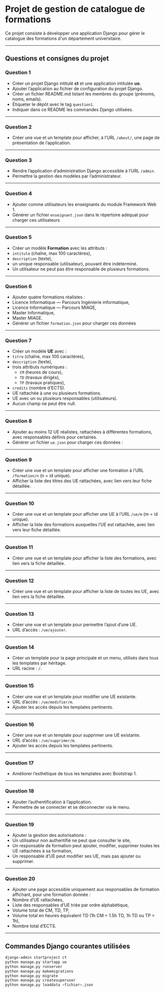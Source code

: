 # Projet de gestion de catalogue de formations

Ce projet consiste à développer une application Django pour gérer le catalogue des formations d'un département universitaire.

---


## Questions et consignes du projet

### Question 1  
- Créer un projet Django intitulé **ct** et une application intitulée **uo**.  
- Ajouter l’application au fichier de configuration du projet Django.  
- Créer un fichier README.md listant les membres du groupe (prénoms, noms, emails).  
- Étiqueter le dépôt avec le tag `question1`.  
- Indiquer dans ce README les commandes Django utilisées.  

---

### Question 2  
- Créer une vue et un template pour afficher, à l’URL `/about/`, une page de présentation de l’application.

---

### Question 3  
- Rendre l’application d’administration Django accessible à l’URL `/admin`.  
- Permettre la gestion des modèles par l’administrateur.

---

### Question 4  
- Ajouter comme utilisateurs les enseignants du module Framework Web 1.  
- Générer un fichier `enseignant.json` dans le répertoire adéquat pour charger ces utilisateurs


---

### Question 5  
- Créer un modèle **Formation** avec les attributs :  
- `intitule` (chaîne, max 100 caractères),  
- `description` (texte),  
- un unique responsable (utilisateur), pouvant être indéterminé.  
- Un utilisateur ne peut pas être responsable de plusieurs formations.

---

### Question 6  
- Ajouter quatre formations réalistes :  
- Licence Informatique — Parcours Ingénierie informatique,  
- Licence Informatique — Parcours MIAGE,  
- Master Informatique,  
- Master MIAGE.  
- Générer un fichier `formation.json` pour charger ces données

 
---

### Question 7  
- Créer un modèle **UE** avec :  
- `titre` (chaîne, max 100 caractères),  
- `description` (texte),  
- trois attributs numériques :  
  - `CM` (heures de cours),  
  - `TD` (travaux dirigés),  
  - `TP` (travaux pratiques),  
- `credits` (nombre d’ECTS).  
- UE rattachée à une ou plusieurs formations.  
- UE avec un ou plusieurs responsables (utilisateurs).  
- Aucun champ ne peut être null.

---

### Question 8  
- Ajouter au moins 12 UE réalistes, rattachées à différentes formations, avec responsables définis pour certaines.  
- Générer un fichier `ue.json` pour charger ces données :  


---

### Question 9  
- Créer une vue et un template pour afficher une formation à l’URL `/formation/n` (n = id unique).  
- Afficher la liste des titres des UE rattachées, avec lien vers leur fiche détaillée.

---

### Question 10  
- Créer une vue et un template pour afficher une UE à l’URL `/ue/m` (m = id unique).  
- Afficher la liste des formations auxquelles l’UE est rattachée, avec lien vers leur fiche détaillée.

---

### Question 11  
- Créer une vue et un template pour afficher la liste des formations, avec lien vers la fiche détaillée.

---

### Question 12  
- Créer une vue et un template pour afficher la liste de toutes les UE, avec lien vers la fiche détaillée.

---

### Question 13  
- Créer une vue et un template pour permettre l’ajout d’une UE.  
- URL d’accès : `/ue/ajouter`.

---

### Question 14  
- Créer un template pour la page principale et un menu, utilisés dans tous les templates par héritage.  
- URL racine : `/`.

---

### Question 15  
- Créer une vue et un template pour modifier une UE existante.  
- URL d’accès : `/ue/modifier/m`.  
- Ajouter les accès depuis les templates pertinents.

---

### Question 16  
- Créer une vue et un template pour supprimer une UE existante.  
- URL d’accès : `/ue/supprimer/m`.  
- Ajouter les accès depuis les templates pertinents.

---

### Question 17  
- Améliorer l’esthétique de tous les templates avec Bootstrap 1.

---

### Question 18  
- Ajouter l’authentification à l’application.  
- Permettre de se connecter et se déconnecter via le menu.

---

### Question 19  
- Ajouter la gestion des autorisations :  
- Un utilisateur non authentifié ne peut que consulter le site,  
- Un responsable de formation peut ajouter, modifier, supprimer toutes les UE rattachées à sa formation,  
- Un responsable d’UE peut modifier ses UE, mais pas ajouter ou supprimer.

---

### Question 20  
- Ajouter une page accessible uniquement aux responsables de formation affichant, pour une formation donnée :  
- Nombre d’UE rattachées,  
- Liste des responsables d’UE triée par ordre alphabétique,  
- Volume total de CM, TD, TP,  
- Volume total en heures équivalent TD (1h CM = 1.5h TD, 1h TD ou TP = 1h),  
- Nombre total d’ECTS.

---

## Commandes Django courantes utilisées

```bash
django-admin startproject ct
python manage.py startapp uo
python manage.py runserver
python manage.py makemigrations
python manage.py migrate
python manage.py createsuperuser
python manage.py loaddata <fichier>.json


